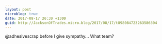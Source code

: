 ```yaml
---
layout: post
microblog: true
date: 2017-08-17 20:30 +1300
guid: http://JacksonOfTrades.micro.blog/2017/08/17/t898084723263586304.html
---
```

@adhesivescrap before I give sympathy... What team?
